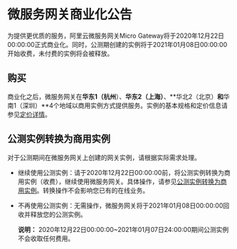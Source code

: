 # 微服务网关商业化公告

为提供更优质的服务，阿里云微服务网关Micro Gateway将于2020年12月22日00:00:00正式商业化。同时，公测期创建的实例将于2021年01月08日00:00:00开始收费，未付费的实例将会被释放。

## 购买

商业化之后，微服务网关在**华东1（杭州**）、**华东2（上海）**、**华北2（北京）**和**华南1（深圳）**4个地域以商用实例方式提供服务。实例的基本规格和定价信息请参见[定价详情]()。

## 公测实例转换为商用实例

对于公测期间在微服务网关上创建的网关实例，请根据实际需求处理。

-   继续使用公测实例：请于2020年12月22日00:00:00前，将公测实例转换为商用实例（收费），继续使用微服务网关。具体操作，请参见[公测实例转换为商用实例]()。转换操作不会影响您已有的在线业务。
-   不再使用公测实例：无需操作，微服务网关将于2021年01月08日00:00:00回收并释放您的公测实例。

    **说明：** 2020年12月22日00:00:00~2021年01月07日24:00:00期间公测实例不会收取任何费用。


